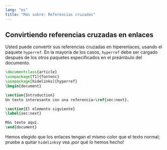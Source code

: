 ```yaml
---
lang: "es"
title: "Más sobre: Referencias cruzadas"
---
```


## Convirtiendo referencias cruzadas en enlaces

Usted puede convertir sus referencias cruzadas en hiperenlaces, usando el paquete `hyperref`.
En la mayoría de los casos, `hyperref` debe ser cargado después de los otros paquetes especificados
en el preámbulo del documento.

```latex
\documentclass{article}
\usepackage[T1]{fontenc}
\usepackage[hidelinks]{hyperref}
\begin{document}

\section{Introduction}
Un texto interesante con una referencia~\ref{sec:next}.

\section{El elemento siguiente}
\label{sec:next}

Más texto aquí.
\end{document}
```

Hemos elegido que los enlaces tengan el mismo color que el texto normal; pruebe a quitar
`hidelinks`y vea ¡por qué lo hemos hecho!
